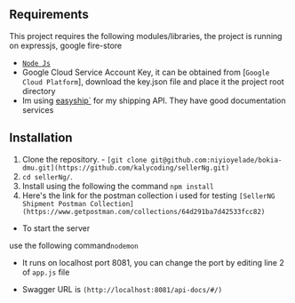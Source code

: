 

## Requirements

This project requires the following modules/libraries, the project is running on expressjs, google fire-store 

* [`Node Js`](https://nodejs.com)
* Google Cloud Service Account Key, it can be obtained from [`Google Cloud Platform`], download the key.json file and place it the project root directory
* Im using [easyship`](https://easyship.com/) for my shipping API. They have good documentation services


## Installation


1. Clone the repository. - ```[git clone git@github.com:niyioyelade/bokia-dmu.git](https://github.com/kalycoding/sellerNg.git)```
2. ```cd sellerNg/```.
3. Install using the following the command
   ```npm install```
4. Here's the link for the postman collection i used for testing ```[SellerNG Shipment Postman Collection] (https://www.getpostman.com/collections/64d291ba7d42533fcc82)```



* To start the server

use the following command```nodemon```

* It runs on localhost port 8081, you can change the port by editing line 2 of ```app.js``` file

* Swagger URL is ```(http://localhost:8081/api-docs/#/)```

